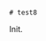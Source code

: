                                                                                                   # test8

Init.
